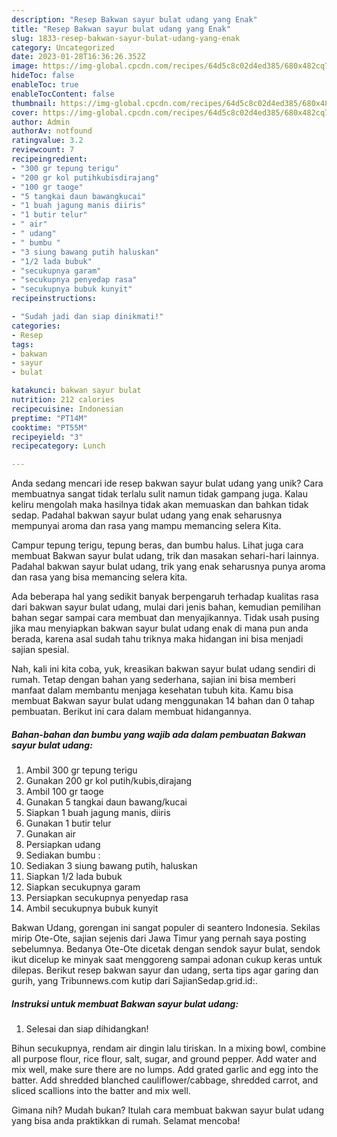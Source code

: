 ```yaml
---
description: "Resep Bakwan sayur bulat udang yang Enak"
title: "Resep Bakwan sayur bulat udang yang Enak"
slug: 1833-resep-bakwan-sayur-bulat-udang-yang-enak
category: Uncategorized
date: 2023-01-28T16:36:26.352Z
image: https://img-global.cpcdn.com/recipes/64d5c8c02d4ed385/680x482cq70/bakwan-sayur-bulat-udang-foto-resep-utama.jpg
hideToc: false
enableToc: true
enableTocContent: false
thumbnail: https://img-global.cpcdn.com/recipes/64d5c8c02d4ed385/680x482cq70/bakwan-sayur-bulat-udang-foto-resep-utama.jpg
cover: https://img-global.cpcdn.com/recipes/64d5c8c02d4ed385/680x482cq70/bakwan-sayur-bulat-udang-foto-resep-utama.jpg
author: Admin
authorAv: notfound
ratingvalue: 3.2
reviewcount: 7
recipeingredient:
- "300 gr tepung terigu"
- "200 gr kol putihkubisdirajang"
- "100 gr taoge"
- "5 tangkai daun bawangkucai"
- "1 buah jagung manis diiris"
- "1 butir telur"
- " air"
- " udang"
- " bumbu "
- "3 siung bawang putih haluskan"
- "1/2 lada bubuk"
- "secukupnya garam"
- "secukupnya penyedap rasa"
- "secukupnya bubuk kunyit"
recipeinstructions:

- "Sudah jadi dan siap dinikmati!"
categories:
- Resep
tags:
- bakwan
- sayur
- bulat

katakunci: bakwan sayur bulat 
nutrition: 212 calories
recipecuisine: Indonesian
preptime: "PT14M"
cooktime: "PT55M"
recipeyield: "3"
recipecategory: Lunch

---
```





Anda sedang mencari ide resep bakwan sayur bulat udang yang unik? Cara membuatnya sangat tidak terlalu sulit namun tidak gampang juga. Kalau keliru mengolah maka hasilnya tidak akan memuaskan dan bahkan tidak sedap. Padahal bakwan sayur bulat udang yang enak seharusnya mempunyai aroma dan rasa yang mampu memancing selera Kita.





Campur tepung terigu, tepung beras, dan bumbu halus. Lihat juga cara membuat Bakwan sayur bulat udang, trik dan masakan sehari-hari lainnya. Padahal bakwan sayur bulat udang, trik yang enak seharusnya punya aroma dan rasa yang bisa memancing selera kita.

Ada beberapa hal yang sedikit banyak berpengaruh terhadap kualitas rasa dari bakwan sayur bulat udang, mulai dari jenis bahan, kemudian pemilihan bahan segar sampai cara membuat dan menyajikannya. Tidak usah pusing jika mau menyiapkan bakwan sayur bulat udang enak di mana pun anda berada, karena asal sudah tahu triknya maka hidangan ini bisa menjadi sajian spesial.






Nah, kali ini kita coba, yuk, kreasikan bakwan sayur bulat udang sendiri di rumah. Tetap dengan bahan yang sederhana, sajian ini bisa memberi manfaat dalam membantu menjaga kesehatan tubuh kita. Kamu bisa membuat Bakwan sayur bulat udang menggunakan 14 bahan dan 0 tahap pembuatan. Berikut ini cara dalam membuat hidangannya.

<!--inarticleads1-->

##### Bahan-bahan dan bumbu yang wajib ada dalam pembuatan Bakwan sayur bulat udang:

1. Ambil 300 gr tepung terigu
1. Gunakan 200 gr kol putih/kubis,dirajang
1. Ambil 100 gr taoge
1. Gunakan 5 tangkai daun bawang/kucai
1. Siapkan 1 buah jagung manis, diiris
1. Gunakan 1 butir telur
1. Gunakan  air
1. Persiapkan  udang
1. Sediakan  bumbu :
1. Sediakan 3 siung bawang putih, haluskan
1. Siapkan 1/2 lada bubuk
1. Siapkan secukupnya garam
1. Persiapkan secukupnya penyedap rasa
1. Ambil secukupnya bubuk kunyit


Bakwan Udang, gorengan ini sangat populer di seantero Indonesia. Sekilas mirip Ote-Ote, sajian sejenis dari Jawa Timur yang pernah saya posting sebelumnya. Bedanya Ote-Ote dicetak dengan sendok sayur bulat, sendok ikut dicelup ke minyak saat menggoreng sampai adonan cukup keras untuk dilepas. Berikut resep bakwan sayur dan udang, serta tips agar garing dan gurih, yang Tribunnews.com kutip dari SajianSedap.grid.id:. 

<!--inarticleads2-->

##### Instruksi untuk membuat Bakwan sayur bulat udang:


1. Selesai dan siap dihidangkan!

Bihun secukupnya, rendam air dingin lalu tiriskan. In a mixing bowl, combine all purpose flour, rice flour, salt, sugar, and ground pepper. Add water and mix well, make sure there are no lumps. Add grated garlic and egg into the batter. Add shredded blanched cauliflower/cabbage, shredded carrot, and sliced scallions into the batter and mix well. 

Gimana nih? Mudah bukan? Itulah cara membuat bakwan sayur bulat udang yang bisa anda praktikkan di rumah. Selamat mencoba!
